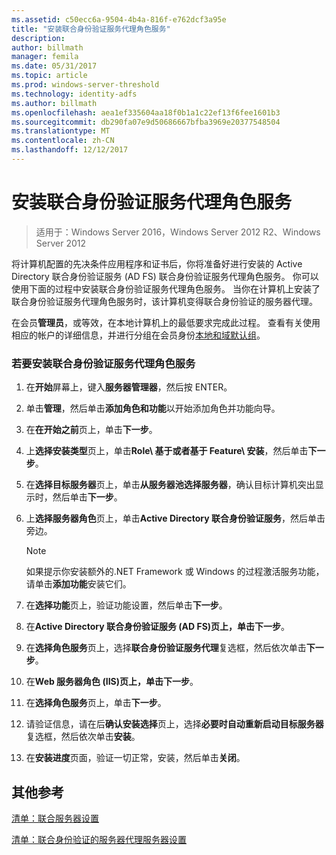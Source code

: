 ```yaml
---
ms.assetid: c50ecc6a-9504-4b4a-816f-e762dcf3a95e
title: "安装联合身份验证服务代理角色服务"
description: 
author: billmath
manager: femila
ms.date: 05/31/2017
ms.topic: article
ms.prod: windows-server-threshold
ms.technology: identity-adfs
ms.author: billmath
ms.openlocfilehash: aea1ef335604aa18f0b1a1c22ef13f6fee1601b3
ms.sourcegitcommit: db290fa07e9d50686667bfba3969e20377548504
ms.translationtype: MT
ms.contentlocale: zh-CN
ms.lasthandoff: 12/12/2017
---
```

# <a name="install-the-federation-service-proxy-role-service"></a>安装联合身份验证服务代理角色服务

>适用于：Windows Server 2016，Windows Server 2012 R2、Windows Server 2012

将计算机配置的先决条件应用程序和证书后，你将准备好进行安装的 Active Directory 联合身份验证服务 \(AD FS\) 联合身份验证服务代理角色服务。 你可以使用下面的过程中安装联合身份验证服务代理角色服务。 当你在计算机上安装了联合身份验证服务代理角色服务时，该计算机变得联合身份验证的服务器代理。  
  
在会员**管理员**，或等效，在本地计算机上的最低要求完成此过程。  查看有关使用相应的帐户的详细信息，并进行分组在会员身份[本地和域默认组](https://go.microsoft.com/fwlink/?LinkId=83477)。   
  
### <a name="to-install-the-federation-service-proxy-role-service"></a>若要安装联合身份验证服务代理角色服务  
  
1.  在**开始**屏幕上，键入**服务器管理器**，然后按 ENTER。  
  
2.  单击**管理**，然后单击**添加角色和功能**以开始添加角色并功能向导。  
  
3.  在**在开始之前**页上，单击**下一步**。  
  
4.  上**选择安装类型**页上，单击**Role\ 基于或者基于 Feature\ 安装**，然后单击**下一步**。  
  
5.  在**选择目标服务器**页上，单击**从服务器池选择服务器**，确认目标计算机突出显示时，然后单击**下一步**。  
  
6.  上**选择服务器角色**页上，单击**Active Directory 联合身份验证服务**，然后单击旁边。  
  
    > [!NOTE]  
    > 如果提示你安装额外的.NET Framework 或 Windows 的过程激活服务功能，请单击**添加功能**安装它们。  
  
7.  在**选择功能**页上，验证功能设置，然后单击**下一步**。  
  
8.  在**Active Directory 联合身份验证服务 \(AD FS\)**页上，单击**下一步**。  
  
9. 在**选择角色服务**页上，选择**联合身份验证服务代理**复选框，然后依次单击**下一步**。  
  
10. 在**Web 服务器角色 \(IIS\)**页上，单击**下一步**。  
  
11. 在**选择角色服务**页上，单击**下一步**。  
  
12. 请验证信息，请在后**确认安装选择**页上，选择**必要时自动重新启动目标服务器**复选框，然后依次单击**安装**。  
  
13. 在**安装进度**页面，验证一切正常，安装，然后单击**关闭**。  
  
## <a name="additional-references"></a>其他参考  
[清单：联合服务器设置](Checklist--Setting-Up-a-Federation-Server.md)  
  
[清单：联合身份验证的服务器代理服务器设置](Checklist--Setting-Up-a-Federation-Server-Proxy.md)  
  

